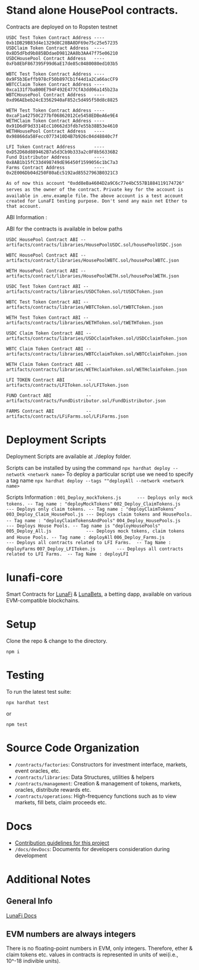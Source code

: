 # Stand alone HousePool contracts.

Contracts are deployed on to Ropsten testnet 

`USDC Test Token Contract Address ---- 0xb1DB29B83d4e1329d8C28BA8DF69e75c25e57235` <br />
`USDClaim Token Contract Address  ---- 0x8D5dFbd9b885BDdaeD9812AA8b3AA47f75e06210` <br />
`USDCHousePool Contract Address   ---- 0xFb8EbF867395F99d6aE17de85c0480080ed103b5` <br />

`WBTC Test Token Contract Address ---- 0x9F5b3Eeffb978cF50b897Cb1f44d1a2Ca66acCF9` <br />
`WBTCClaim Token Contract Address ---- 0xca131f7baB00E794F492E477CfA3dd06a145b23a` <br />
`WBTCHousePool Contract Address   ---- 0xd96AEbeb24cE3562940aF852c5d495f50d8c8825` <br />

`WETH Test Token Contract Address ---- 0xcaF1a42750C277bf06862012Ce5458EDBeA6e9E4` <br />
`WETHClaim Token Contract Address ---- 0x91D6dF9d3314EcC10662d3fdb7e55b38B53e4610` <br />
`WETHHousePool Contract Address   ---- 0x98866da58Fecc0773410D4B7b926c04d48840c7f` <br />

`LFI Token Contract Address       ---- 0xD52D68d889462B7a5d3Cb9b333a2c0F8b56336B2` <br />
`Fund Distributor Address         ---- 0x8AB1b15fC33d498749dE96450f1599056c1bC7a3` <br />
`Farms Contract Address           ---- 0x2E006Db04d250F80aEc5192ad85527963B0321C3` <br />

`As of now this account "0xdd8eBa4604D2a9C6c77e4bC557B1884119174726" serves as the owner of the contract.`
`Private key for the account is available in .env.example file.`
`The above account is a test account created for LunaFI testing purpose. Don't send any main net Ether to that account.`


ABI  Information : <br />

ABI for the contracts is available in below paths <br />

`USDC HousePool Contract ABI -- artifacts/contracts/libraries/HousePoolUSDC.sol/housePoolUSDC.json` <br />

`WBTC HousePool Contract ABI -- artifacts/contract/libraries/HousePoolWBTC.sol/housePoolWBTC.json` <br />

`WETH HousePool Contract ABI -- artifacts/contract/libraries/HousePoolWETH.sol/housePoolWETH.json` <br />

`USDC Test Token Contract ABI -- artifacts/contracts/libraries/USDCToken.sol/tUSDCToken.json` <br />

`WBTC Test Token Contract ABI -- artifacts/contracts/libraries/WBTCToken.sol/tWBTCToken.json` <br />

`WETH Test Token Contract ABI -- artifacts/contracts/libraries/WETHToken.sol/tWETHToken.json` <br />

`USDC Claim Token Contract ABI -- artifacts/contracts/libraries/USDCclaimToken.sol/USDCclaimToken.json` <br />

`WBTC Claim Token Contract ABI -- artifacts/contracts/libraries/WBTCclaimToken.sol/WBTCclaimToken.json` <br />

`WETH Claim Token Contract ABI -- artifacts/contracts/libraries/WETHclaimToken.sol/WETHclaimToken.json` <br />

`LFI TOKEN Contract ABI        -- artifacts/contracts/LFIToken.sol/LFIToken.json` <br />

`FUND Contract ABI             -- artifacts/contracts/FundDistributor.sol/FundDistributor.json` <br />

`FARMS Contract ABI            -- artifacts/contracts/LFiFarms.sol/LFiFarms.json` <br />




# Deployment Scripts
Deployment Scripts are available at ./deploy folder.

 Scripts can be installed by using the command  `npx hardhat deploy --netwotk <network name>`
 To deploy a particular script use  we need to specify a tag name `npx hardhat deploy --tags ""deployAll --network <network name>`

Scripts Information :
    `001_Deploy_mockTokens.js      --- Deploys only mock tokens. -- Tag name : "deployMockTokens"`
    `002_Deploy_ClaimTokens.js     --- Deploys only claim tokens. -- Tag name : "deployClaimTokens"`
    `003_Deploy_Claim_HousePool.js --- Deploys claim tokens and HousePools. -- Tag name : "deployClaimTokensAndPools"`
    `004_Deploy_HousePools.js      --- Deploys House Pools. -- Tag name is "deployHousePools"`
    `005_Deploy_All.js             --- Deploys mock tokens, claim tokens and House Pools. -- Tag name : deployAll`
    `006_Deploy_Farms.js           --- Deploys all contracts related to LFI Farms.  -- Tag Name : deployFarms`
    `007_Deploy_LFIToken.js        --- Deploys all contracts related to LFI Farms.  -- Tag Name : deployLFI`

# lunafi-core
Smart Contracts for [LunaFi](#) & [LunaBets](https://lunabets.io/), a betting dapp, available on various EVM-compatible blockchains.

# Setup
Clone the repo & change to the directory.

```
npm i
```

# Testing
To run the latest test suite:

```npx hardhat test```

or

```npm test```

# Source Code Organization
- `/contracts/factories`: Constructors for investment interface, markets, event oracles, etc.
- `/contracts/libraries`: Data Structures, utilities & helpers
- `/contracts/management`: Creation & management of tokens, markets, oracles, distribute rewards etc.
- `/contracts/operations`: High-frequency functions such as to view markets, fill bets, claim proceeds etc.

# Docs
- [Contribution guidelines for this project](docs/CONTRIBUTING.md)
- `/docs/devDocs`: Documents for developers consideration during development

# Additional Notes
## General Info
[LunaFi Docs](https;//docs.lunafi.io/)

## EVM numbers are always integers
There is no floating-point numbers in EVM, only integers. Therefore, ether & claim tokens etc. values in contracts is represented in units of wei(i.e., 10^-18 indivible units).

